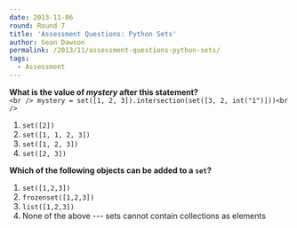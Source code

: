 ```yaml
---
date: 2013-11-06
round: Round 7
title: 'Assessment Questions: Python Sets'
author: Sean Dawson
permalink: /2013/11/assessment-questions-python-sets/
tags:
  - Assessment
---
```

**What is the value of *mystery* after this statement?**  
`<br />
mystery = set([1, 2, 3]).intersection(set([3, 2, int("1")]))<br />
`

1.  `set([2])`
2.  `set([1, 1, 2, 3])`
3.  `set([1, 2, 3])`
4.  `set([2, 3])`

**Which of the following objects can be added to a `set`?**

1.  `set([1,2,3])`
2.  `frozenset([1,2,3])`
3.  `list([1,2,3])`
4.  None of the above --- sets cannot contain collections as elements
